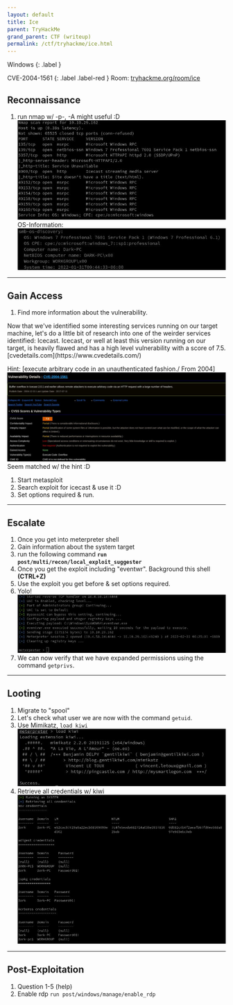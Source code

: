 ```yaml
---
layout: default
title: Ice
parent: TryHackMe
grand_parent: CTF (writeup)
permalink: /ctf/tryhackme/ice.html
---
```

Windows
{: .label }

CVE-2004-1561
{: .label .label-red }
Room: [tryhackme.org/room/ice](https://tryhackme.com/room/ice)

## Reconnaissance
1. run nmap w/ -p-, -A might useful :D
![ice-scan](/images/ice00.jpg)
OS-Information:
![ice-os](/images/ice01.jpg)

___
## Gain Access
1. Find more information about the vulnerability.
<div class="code-example" markdown="1">
Now that we've identified some interesting services running on our target machine, let's do a little bit of research into one of the weirder services identified: Icecast. Icecast, or well at least this version running on our target, is heavily flawed and has a high level vulnerability with a score of 7.5.
[cvedetails.com](https://www.cvedetails.com/)
</div>

Hint: [execute arbitrary code in an unauthenticated fashion./ From 2004]
![ice-cve](/images/ice02.jpg)
Seem matched w/ the hint :D

1. Start metasploit
1. Search exploit for icecast & use it :D
1. Set options required & run.

___
## Escalate
1. Once you get into meterpreter shell
1. Gain information about the system target
1. run the following command **`run post/multi/recon/local_exploit_suggester`**
1. Once you get the exploit including "eventwr". Background this shell **(CTRL+Z)**
1. Use the exploit you get before & set options required.
1. Yolo!
![ice-privec](/images/ice03.jpg)
1. We can now verify that we have expanded permissions using the command `getprivs`.

___
## Looting
1. Migrate to "spool"
1. Let's check what user we are now with the command `getuid`.
1. Use Mimikatz, `load kiwi`
![ice-kiwi](/images/ice04.jpg)
1. Retrieve all credentials w/ kiwi
![ice_creds](/images/ice05.jpg)

---
## Post-Exploitation
1. Question 1-5 (help)
1. Enable rdp `run post/windows/manage/enable_rdp`
